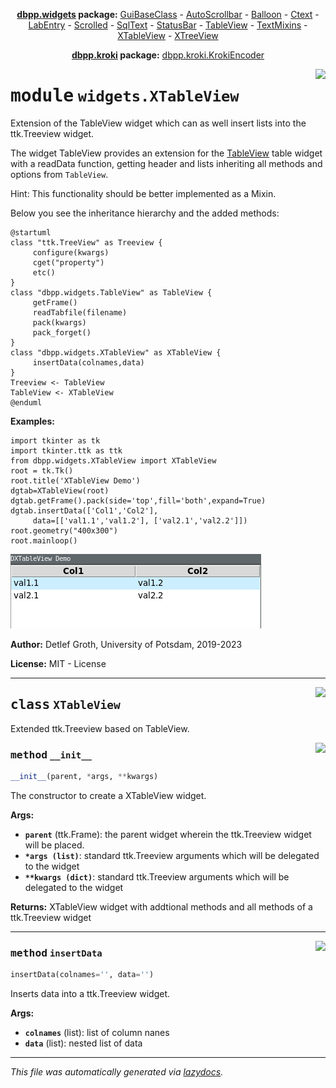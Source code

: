 <center>

**[dbpp.widgets](dbpp.widgets.md) package:** 
[GuiBaseClass](dbpp.widgets.GuiBaseClass.md) -
[AutoScrollbar](dbpp.widgets.AutoScrollbar.md) -
[Balloon](dbpp.widgets.Balloon.md) -
[Ctext](dbpp.widgets.Ctext.md) -
[LabEntry](dbpp.widgets.LabEntry.md) -
[Scrolled](dbpp.widgets.Scrolled.md) -
[SqlText](dbpp.widgets.SqlText.md) -
[StatusBar](dbpp.widgets.StatusBar.md) -
[TableView](dbpp.widgets.TableView.md) -
[TextMixins](dbpp.widgets.TextMixins.md) -
[XTableView](dbpp.widgets.XTableView.md) -
[XTreeView](dbpp.widgets.XTreeView.md) 

**[dbpp.kroki](dbpp.kroki.md) package:** 
[dbpp.kroki.KrokiEncoder](dbpp.kroki.KrokiEncoder.md)

</center>

<!-- markdownlint-disable -->

<a href="../dbpp/widgets/XTableView.py#L0"><img align="right" style="float:right;" src="https://img.shields.io/badge/-source-cccccc?style=flat-square" /></a>

# <kbd>module</kbd> `widgets.XTableView`
Extension of the TableView widget which can as well insert lists into the ttk.Treeview widget. 

The widget TableView provides an extension for the [TableView](TableView.html)  table widget with a readData function, getting header and lists  inheriting all methods and options from `TableView`. 

Hint: This functionality should be better implemented as a Mixin. 

Below you see the inheritance hierarchy and the added methods: 

```{.kroki echo=false dia=plantuml}
@startuml
class "ttk.TreeView" as Treeview {
     configure(kwargs)
     cget("property")
     etc()
}
class "dbpp.widgets.TableView" as TableView {
     getFrame()
     readTabfile(filename)
     pack(kwargs)
     pack_forget()
}
class "dbpp.widgets.XTableView" as XTableView {
     insertData(colnames,data)
}
Treeview <- TableView
TableView <- XTableView
@enduml
``` 



**Examples:**
 

```
import tkinter as tk
import tkinter.ttk as ttk
from dbpp.widgets.XTableView import XTableView 
root = tk.Tk()
root.title('XTableView Demo')
dgtab=XTableView(root)
dgtab.getFrame().pack(side='top',fill='both',expand=True)
dgtab.insertData(['Col1','Col2'],
     data=[['val1.1','val1.2'], ['val2.1','val2.2']])
root.geometry("400x300")
root.mainloop()
``` 

![](XTableView.png) 

**Author:** Detlef Groth, University of Potsdam, 2019-2023 

**License:** MIT - License 



---

<a href="../dbpp/widgets/XTableView.py#L64"><img align="right" style="float:right;" src="https://img.shields.io/badge/-source-cccccc?style=flat-square" /></a>

## <kbd>class</kbd> `XTableView`
Extended ttk.Treeview based on TableView. 

<a href="../dbpp/widgets/XTableView.py#L67"><img align="right" style="float:right;" src="https://img.shields.io/badge/-source-cccccc?style=flat-square" /></a>

### <kbd>method</kbd> `__init__`

```python
__init__(parent, *args, **kwargs)
```

The constructor to create a XTableView widget. 



**Args:**
 
 - <b>`parent`</b> (ttk.Frame): the parent widget wherein the ttk.Treeview widget will be placed. 
 - <b>`*args (list)`</b>:  standard ttk.Treeview arguments which will be delegated to the widget 
 - <b>`**kwargs (dict)`</b>:  standard ttk.Treeview arguments which will be delegated to the widget 



**Returns:**
 XTableView widget with addtional methods and all methods of a ttk.Treeview widget 




---

<a href="../dbpp/widgets/XTableView.py#L81"><img align="right" style="float:right;" src="https://img.shields.io/badge/-source-cccccc?style=flat-square" /></a>

### <kbd>method</kbd> `insertData`

```python
insertData(colnames='', data='')
```

Inserts data into a ttk.Treeview widget. 



**Args:**
 
 - <b>`colnames`</b> (list):  list of column nanes 
 - <b>`data`</b> (list):  nested list of data 




---

_This file was automatically generated via [lazydocs](https://github.com/ml-tooling/lazydocs)._
